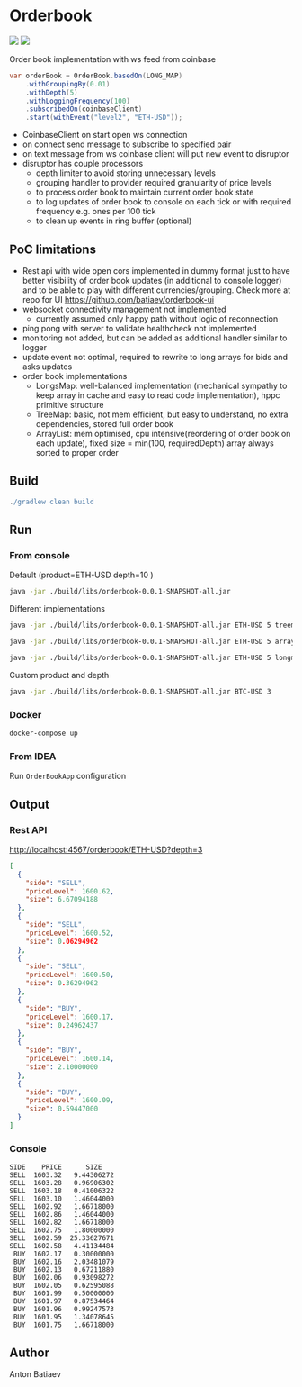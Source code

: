 # Orderbook

![](https://img.shields.io/github/workflow/status/batiaev/orderbook/Java%20CI%20with%20Gradle)
![](https://img.shields.io/badge/coverage-100%25-green)

Order book implementation with ws feed from coinbase

```java
var orderBook = OrderBook.basedOn(LONG_MAP)
    .withGroupingBy(0.01)
    .withDepth(5)
    .withLoggingFrequency(100)
    .subscribedOn(coinbaseClient)
    .start(withEvent("level2", "ETH-USD"));
```

- CoinbaseClient on start open ws connection
- on connect send message to subscribe to specified pair
- on text message from ws coinbase client will put new event to disruptor
- disruptor has couple processors
  - depth limiter to avoid storing unnecessary levels
  - grouping handler to provider required granularity of price levels
  - to process order book to maintain current order book state
  - to log updates of order book to console on each tick or with required frequency e.g. ones per 100 tick
  - to clean up events in ring buffer (optional)

## PoC limitations
- Rest api with wide open cors implemented in dummy format just to have better visibility of order book updates (in additional to console logger) and to be able to play with different currencies/grouping. Check more at repo for UI https://github.com/batiaev/orderbook-ui
- websocket connectivity management not implemented
  - currently assumed only happy path without logic of reconnection
- ping pong with server to validate healthcheck not implemented
- monitoring not added, but can be added as additional handler similar to logger
- update event not optimal, required to rewrite to long arrays for bids and asks updates
- order book implementations
  - LongsMap: well-balanced implementation (mechanical sympathy to keep array in cache and easy to read code implementation), hppc primitive structure 
  - TreeMap: basic, not mem efficient, but easy to understand, no extra dependencies, stored full order book
  - ArrayList: mem optimised, cpu intensive(reordering of order book on each update), fixed size = min(100, requiredDepth) array always sorted to proper order

## Build

```groovy
./gradlew clean build
```

## Run
### From console
Default (product=ETH-USD depth=10 )
```bash
java -jar ./build/libs/orderbook-0.0.1-SNAPSHOT-all.jar 
```
Different implementations
```bash
java -jar ./build/libs/orderbook-0.0.1-SNAPSHOT-all.jar ETH-USD 5 treemap
```
```bash
java -jar ./build/libs/orderbook-0.0.1-SNAPSHOT-all.jar ETH-USD 5 array
```
```bash
java -jar ./build/libs/orderbook-0.0.1-SNAPSHOT-all.jar ETH-USD 5 longmap
```
Custom product and depth
```bash
java -jar ./build/libs/orderbook-0.0.1-SNAPSHOT-all.jar BTC-USD 3
```
### Docker
```bash
docker-compose up
```
### From IDEA
Run `OrderBookApp` configuration 

## Output
### Rest API
[http://localhost:4567/orderbook/ETH-USD?depth=3]()
```json
[
  {
    "side": "SELL",
    "priceLevel": 1600.62,
    "size": 6.67094188
  },
  {
    "side": "SELL",
    "priceLevel": 1600.52,
    "size": 0.06294962
  },
  {
    "side": "SELL",
    "priceLevel": 1600.50,
    "size": 0.36294962
  },
  {
    "side": "BUY",
    "priceLevel": 1600.17,
    "size": 0.24962437
  },
  {
    "side": "BUY",
    "priceLevel": 1600.14,
    "size": 2.10000000
  },
  {
    "side": "BUY",
    "priceLevel": 1600.09,
    "size": 0.59447000
  }
]
```

### Console
```csv
SIDE    PRICE      SIZE
SELL  1603.32   9.44306272
SELL  1603.28   0.96906302
SELL  1603.18   0.41006322
SELL  1603.10   1.46044000
SELL  1602.92   1.66718000
SELL  1602.86   1.46044000
SELL  1602.82   1.66718000
SELL  1602.75   1.80000000
SELL  1602.59  25.33627671
SELL  1602.58   4.41134484
 BUY  1602.17   0.30000000
 BUY  1602.16   2.03481079
 BUY  1602.13   0.67211880
 BUY  1602.06   0.93098272
 BUY  1602.05   0.62595088
 BUY  1601.99   0.50000000
 BUY  1601.97   0.87534464
 BUY  1601.96   0.99247573
 BUY  1601.95   1.34078645
 BUY  1601.75   1.66718000
```
## Author

Anton Batiaev
